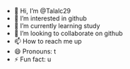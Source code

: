 - 👋 Hi, I’m @Talalc29
- 👀 I’m interested in github
- 🌱 I’m currently learning study
- 💞️ I’m looking to collaborate on github
- 📫 How to reach me up
- 😄 Pronouns: t
- ⚡ Fun fact: u

<!---
Talalc29/Talalc29 is a ✨ special ✨ repository because its `README.md` (this file) appears on your GitHub profile.
You can click the Preview link to take a look at your changes.
--->
